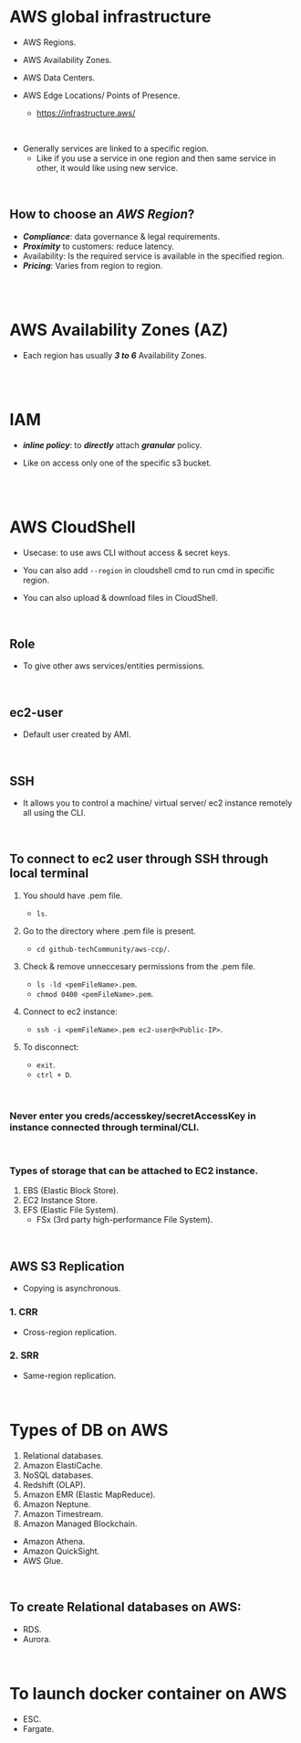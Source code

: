 # AWS global infrastructure
* AWS Regions.
* AWS Availability Zones.
* AWS Data Centers.

* AWS Edge Locations/ Points of Presence.
  * https://infrastructure.aws/

<br/>

* Generally services are linked to a specific region.
  * Like if you use a service in one region and then same service in other, it would like using new service.

<br/>

## How to choose an ***AWS Region***?
* ***Compliance***: data governance & legal requirements.
* ***Proximity*** to customers: reduce latency.
* Availability: Is the required service is available in the specified region.
* ***Pricing***: Varies from region to region.

<br/><br/>

# AWS Availability Zones (AZ)
* Each region has usually ***3 to 6*** Availability Zones.

<br/><br/>

# IAM
* ***inline policy***: to ***directly*** attach ***granular*** policy.

* Like on access only one of the specific s3 bucket.

<br/><br/>

# AWS CloudShell
* Usecase: to use aws CLI without access & secret keys.

* You can also add `--region` in cloudshell cmd to run cmd in specific region.
* You can also upload & download files in CloudShell.

<br/>

## Role
* To give other aws services/entities permissions.

<br/>

## ec2-user
* Default user created by AMI.

<br/>

## SSH
* It allows you to control a machine/ virtual server/ ec2 instance remotely all using the CLI.

<br/>

## To connect to ec2 user through SSH through local terminal
1. You should have .pem file.
   * `ls`.

2. Go to the directory where .pem file is present.
   * `cd github-techCommunity/aws-ccp/`.
3. Check & remove unneccesary permissions from the .pem file.
   * `ls -ld <pemFileName>.pem`.
   * `chmod 0400 <pemFileName>.pem`.
4. Connect to ec2 instance:
   * `ssh -i <pemFileName>.pem ec2-user@<Public-IP>`.
5. To disconnect:
   * `exit`.
   * `ctrl + D`.

<br/>

### Never enter you creds/accesskey/secretAccessKey in instance connected through terminal/CLI.

<br/>

### Types of storage that can be attached to EC2 instance.
1. EBS (Elastic Block Store).
2. EC2 Instance Store.
3. EFS (Elastic File System).
      * FSx (3rd party high-performance File System).

<br/>

## AWS S3 Replication
* Copying is asynchronous.
### 1. CRR
* Cross-region replication.

### 2. SRR
* Same-region replication.

<br/>

# Types of DB on AWS
1. Relational databases.
2. Amazon ElastiCache.
3. NoSQL databases.
4. Redshift (OLAP).
5. Amazon EMR (Elastic MapReduce).
6. Amazon Neptune.
7. Amazon Timestream.
8. Amazon Managed Blockchain.

* Amazon Athena.
* Amazon QuickSight.
* AWS Glue.

<br/>

## To create Relational databases on AWS:
* RDS.
* Aurora.

<br/>

# To launch docker container on AWS
* ESC.
* Fargate.